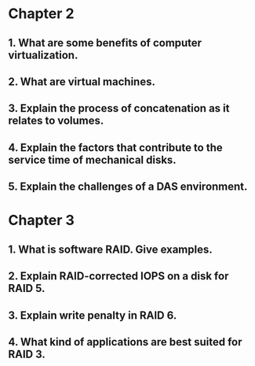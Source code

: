# Chapter 2

## 1. What are some benefits of computer virtualization.

## 2. What are virtual machines.

## 3. Explain the process of concatenation as it relates to volumes.

## 4. Explain the factors that contribute to the service time of mechanical disks.

## 5. Explain the challenges of a DAS environment.

# Chapter 3

## 1. What is software RAID.  Give examples.

## 2. Explain RAID-corrected IOPS on a disk for RAID 5.

## 3. Explain write penalty in RAID 6.

## 4. What kind of applications are best suited for RAID 3.


